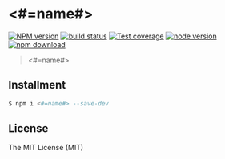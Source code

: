 # <#=name#>

[![NPM version][npm-image]][npm-url]
[![build status][travis-image]][travis-url]
[![Test coverage][coveralls-image]][coveralls-url]
[![node version][node-image]][node-url]
[![npm download][download-image]][download-url]

[npm-image]: https://img.shields.io/npm/v/<#=name#>.svg
[npm-url]: https://npmjs.org/package/<#=name#>
[travis-image]: https://img.shields.io/travis/xudafeng/<#=name#>.svg
[travis-url]: https://travis-ci.org/xudafeng/<#=name#>
[coveralls-image]: https://img.shields.io/coveralls/xudafeng/<#=name#>.svg
[coveralls-url]: https://coveralls.io/r/xudafeng/<#=name#>?branch=master
[node-image]: https://img.shields.io/badge/node.js-%3E=_8-green.svg
[node-url]: http://nodejs.org/download/
[download-image]: https://img.shields.io/npm/dm/<#=name#>.svg
[download-url]: https://npmjs.org/package/<#=name#>

> <#=name#>

## Installment

```bash
$ npm i <#=name#> --save-dev
```

## License

The MIT License (MIT)
